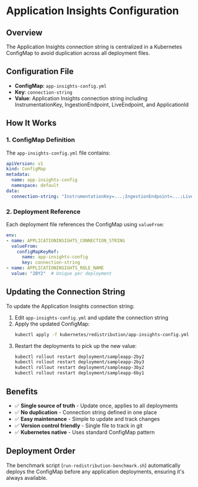 # Application Insights Configuration

## Overview
The Application Insights connection string is centralized in a Kubernetes ConfigMap to avoid duplication across all deployment files.

## Configuration File
- **ConfigMap**: `app-insights-config.yml`
- **Key**: `connection-string`
- **Value**: Application Insights connection string including InstrumentationKey, IngestionEndpoint, LiveEndpoint, and ApplicationId

## How It Works

### 1. ConfigMap Definition
The `app-insights-config.yml` file contains:
```yaml
apiVersion: v1
kind: ConfigMap
metadata:
  name: app-insights-config
  namespace: default
data:
  connection-string: "InstrumentationKey=...;IngestionEndpoint=...;LiveEndpoint=...;ApplicationId=..."
```

### 2. Deployment Reference
Each deployment file references the ConfigMap using `valueFrom`:
```yaml
env:
- name: APPLICATIONINSIGHTS_CONNECTION_STRING
  valueFrom:
    configMapKeyRef:
      name: app-insights-config
      key: connection-string
- name: APPLICATIONINSIGHTS_ROLE_NAME
  value: "2BY2"  # Unique per deployment
```

## Updating the Connection String

To update the Application Insights connection string:

1. Edit `app-insights-config.yml` and update the connection string
2. Apply the updated ConfigMap:
   ```bash
   kubectl apply -f kubernetes/redistribution/app-insights-config.yml
   ```
3. Restart the deployments to pick up the new value:
   ```bash
   kubectl rollout restart deployment/sampleapp-2by2
   kubectl rollout restart deployment/sampleapp-2by3
   kubectl rollout restart deployment/sampleapp-3by2
   kubectl rollout restart deployment/sampleapp-6by1
   ```

## Benefits
- ✅ **Single source of truth** - Update once, applies to all deployments
- ✅ **No duplication** - Connection string defined in one place
- ✅ **Easy maintenance** - Simple to update and track changes
- ✅ **Version control friendly** - Single file to track in git
- ✅ **Kubernetes native** - Uses standard ConfigMap pattern

## Deployment Order
The benchmark script (`run-redistribution-benchmark.sh`) automatically deploys the ConfigMap before any application deployments, ensuring it's always available.

